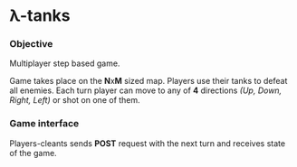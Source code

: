 # λ-tanks

### Objective

Multiplayer step based game.

Game takes place on the **N**x**M** sized map. Players use their tanks to defeat all enemies. Each turn player can move to any of **4** directions *(Up, Down, Right, Left)* or shot on one of them.

### Game interface

Players-cleants sends **POST** request with the next turn and receives state of the game.
